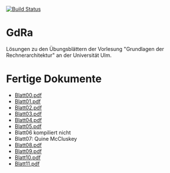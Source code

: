 [![Build Status](https://travis-ci.org/aul12/GdRa.svg?branch=master)](https://travis-ci.org/aul12/GdRa)
# GdRa
Lösungen zu den Übungsblättern der Vorlesung "Grundlagen der Rechnerarchitektur" an der Universität Ulm.

# Fertige Dokumente
 * [Blatt00.pdf](https://aul12.github.io/GdRa/Blatt00.pdf)
 * [Blatt01.pdf](https://aul12.github.io/GdRa/Blatt01.pdf)
 * [Blatt02.pdf](https://aul12.github.io/GdRa/Blatt02.pdf)
 * [Blatt03.pdf](https://aul12.github.io/GdRa/Blatt03.pdf)
 * [Blatt04.pdf](https://aul12.github.io/GdRa/Blatt04.pdf)
 * [Blatt05.pdf](https://aul12.github.io/GdRa/Blatt05.pdf)
 * Blatt06 kompiliert nicht
 * Blatt07: Quine McCluskey
 * [Blatt08.pdf](https://aul12.github.io/GdRa/Blatt08.pdf)
 * [Blatt09.pdf](https://aul12.github.io/GdRa/Blatt09.pdf)
 * [Blatt10.pdf](https://aul12.github.io/GdRa/Blatt10.pdf)
 * [Blatt11.pdf](https://aul12.github.io/GdRa/Blatt11.pdf)
